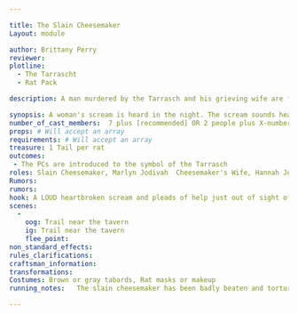 ```yaml
---

title: The Slain Cheesemaker
Layout: module

author: Brittany Perry
reviewer: 
plotline: 
  - The Tarrascht
  - Rat Pack

description: A man murdered by the Tarrasch and his grieving wife are found on a nearby trail. She is being attacked by Bloody Rats who wish to feed on the corpse. 

synopsis: A woman's scream is heard in the night. The scream sounds heartbroken and desperate. Cries of “Help!” can be heard. The screams are coming from a place nearby the tavern. When the screams are followed, the PCs find a body and a woman, crying and kneeling next to the body. The body is bloody, but there is no blood on the trail. It is missing a hand, and it is tied off with a tourniquet, leaving a bloody stump where the hand should have been. On the forehead, drawn in blood, is the symbol of the Tarrasch. There is a rumor about a bloody symbol found on the forehead of the slain and tortured.  As the group surveys the scene, they are descended upon by a group of BLOODY RATS, drawn to the scene by the blood. The rats attack the PCs, leaving behind a rat tail for every rat killed.  Once the rats are beaten, the cheesemaker's wife will ask the PCs to escort the body to her home to prepare it [NPC Shack]. Once there, she will bid them goodbye.
number_of_cast_members:  7 plus [recommended] OR 2 people plus X-number of rats needed
props: # Will accept an array
requirements: # Will accept an array
treasure: 1 Tail per rat 
outcomes: 
 - The PCs are introduced to the symbol of the Tarrasch
roles: Slain Cheesemaker, Marlyn Jodivah  Cheesemaker's Wife, Hannah Jodivah Bloody Rats
Rumors: 
rumors: 
hook: A LOUD heartbroken scream and pleads of help just out of sight of the Tavern
scenes: 
  - 
    oog: Trail near the tavern
    ig: Trail near the tavern
    flee_point: 
non_standard_effects: 
rules_clarifications: 
craftsman_information: 
transformations: 
Costumes: Brown or gray tabards, Rat masks or makeup
running_notes:   The slain cheesemaker has been badly beaten and tortured before being dumped on the trail. The wife was on her way to look for her husband, as he never took this long getting home on Friday. She was on her way to the tavern, as she knew there was a market and hoped he'd be there.  The BLOODY RATS should fight as a group, driven by food. In this case, the food is the dead body and any PCs that should go down. They should fight aggressively, and be protective of the food.

---
```


